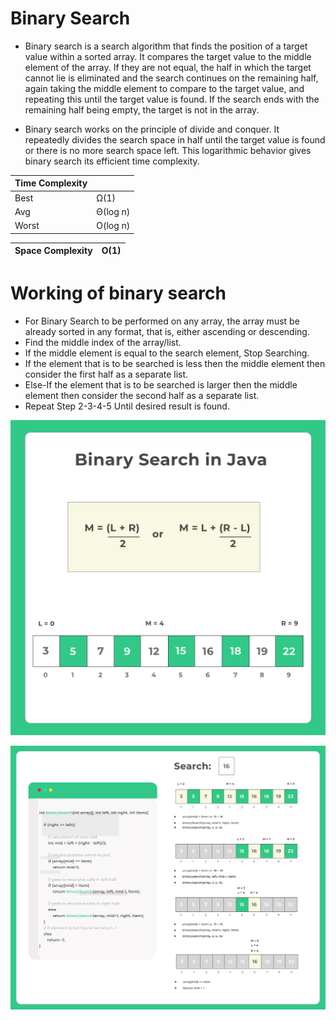 # Binary Search

- Binary search is a search algorithm that finds the position of a target value within a sorted array. It compares the target value to the middle element of the array. If they are not equal, the half in which the target cannot lie is eliminated and the search continues on the remaining half, again taking the middle element to compare to the target value, and repeating this until the target value is found. If the search ends with the remaining half being empty, the target is not in the array.

- Binary search works on the principle of divide and conquer. It repeatedly divides the search space in half until the target value is found or there is no more search space left. This logarithmic behavior gives binary search its efficient time complexity.

| Time Complexity |          |
| --------------- | -------- |
| Best            | Ω(1)     |
| Avg             | Θ(log n) |
| Worst           | O(log n) |

| Space Complexity | O(1) |
| ---------------- | ---- |

# Working of binary search

- For Binary Search to be performed on any array, the array must be already sorted in any format, that is, either ascending or descending.
- Find the middle index of the array/list.
- If the middle element is equal to the search element, Stop Searching.
- If the element that is to be searched is less then the middle element then consider the first half as a separate list.
- Else-If the element that is to be searched is larger then the middle element then consider the second half as a separate list.
- Repeat Step 2-3-4-5 Until desired result is found.

![Alt text](Binary-Search-in-Java.webp)


![Alt text](Binary-Search-in-Java-Example.webp)